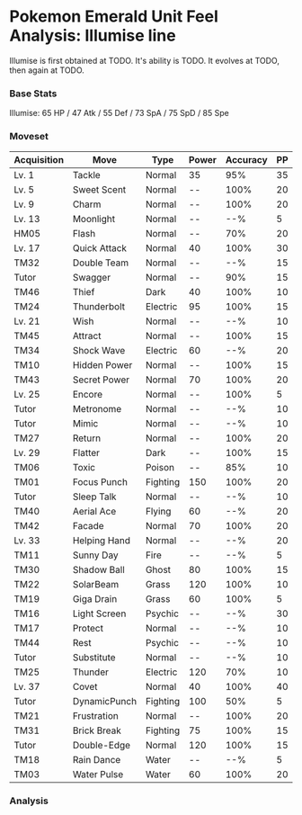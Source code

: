 # Pokemon Emerald Unit Feel Analysis: Illumise line

Illumise is first obtained at TODO. It's ability is TODO. It evolves at TODO, then again at TODO.

### Base Stats

Illumise: 65 HP / 47 Atk / 55 Def / 73 SpA / 75 SpD / 85 Spe

### Moveset

|Acquisition|Move        |Type    |Power|Accuracy|PP |
|---        |---         |---     |---  |---     |---|
|Lv. 1      |Tackle      |Normal  |35   |95%     |35 |
|Lv. 5      |Sweet Scent |Normal  |--   |100%    |20 |
|Lv. 9      |Charm       |Normal  |--   |100%    |20 |
|Lv. 13     |Moonlight   |Normal  |--   |--%     |5  |
|HM05       |Flash       |Normal  |--   |70%     |20 |
|Lv. 17     |Quick Attack|Normal  |40   |100%    |30 |
|TM32       |Double Team |Normal  |--   |--%     |15 |
|Tutor      |Swagger     |Normal  |--   |90%     |15 |
|TM46       |Thief       |Dark    |40   |100%    |10 |
|TM24       |Thunderbolt |Electric|95   |100%    |15 |
|Lv. 21     |Wish        |Normal  |--   |--%     |10 |
|TM45       |Attract     |Normal  |--   |100%    |15 |
|TM34       |Shock Wave  |Electric|60   |--%     |20 |
|TM10       |Hidden Power|Normal  |--   |100%    |15 |
|TM43       |Secret Power|Normal  |70   |100%    |20 |
|Lv. 25     |Encore      |Normal  |--   |100%    |5  |
|Tutor      |Metronome   |Normal  |--   |--%     |10 |
|Tutor      |Mimic       |Normal  |--   |--%     |10 |
|TM27       |Return      |Normal  |--   |100%    |20 |
|Lv. 29     |Flatter     |Dark    |--   |100%    |15 |
|TM06       |Toxic       |Poison  |--   |85%     |10 |
|TM01       |Focus Punch |Fighting|150  |100%    |20 |
|Tutor      |Sleep Talk  |Normal  |--   |--%     |10 |
|TM40       |Aerial Ace  |Flying  |60   |--%     |20 |
|TM42       |Facade      |Normal  |70   |100%    |20 |
|Lv. 33     |Helping Hand|Normal  |--   |--%     |20 |
|TM11       |Sunny Day   |Fire    |--   |--%     |5  |
|TM30       |Shadow Ball |Ghost   |80   |100%    |15 |
|TM22       |SolarBeam   |Grass   |120  |100%    |10 |
|TM19       |Giga Drain  |Grass   |60   |100%    |5  |
|TM16       |Light Screen|Psychic |--   |--%     |30 |
|TM17       |Protect     |Normal  |--   |--%     |10 |
|TM44       |Rest        |Psychic |--   |--%     |10 |
|Tutor      |Substitute  |Normal  |--   |--%     |10 |
|TM25       |Thunder     |Electric|120  |70%     |10 |
|Lv. 37     |Covet       |Normal  |40   |100%    |40 |
|Tutor      |DynamicPunch|Fighting|100  |50%     |5  |
|TM21       |Frustration |Normal  |--   |100%    |20 |
|TM31       |Brick Break |Fighting|75   |100%    |15 |
|Tutor      |Double-Edge |Normal  |120  |100%    |15 |
|TM18       |Rain Dance  |Water   |--   |--%     |5  |
|TM03       |Water Pulse |Water   |60   |100%    |20 |

### Analysis